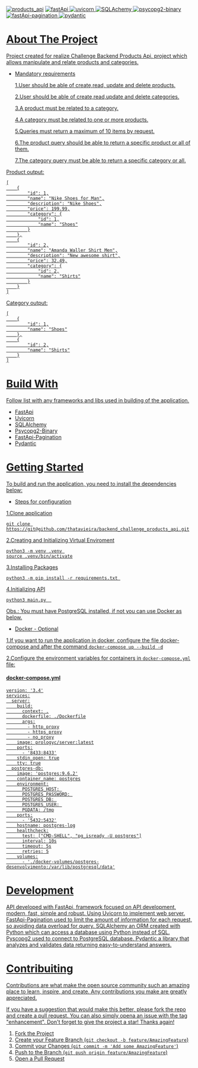 
<p><a href="https://github.com/thatavieira/backend_challenge_products_api"><img alt="products_api" src="https://img.shields.io/badge/products__api-1.2.1-orange"></a>
<a href="https://pypi.org/"><img alt="fastApi" src="https://img.shields.io/badge/fastApi-0.75.1-green">
<a href="https://pypi.org/"><img alt="uvicorn" src="https://img.shields.io/badge/uvicorn-0.17.6-red">
<a href="https://pypi.org/"><img alt="SQLAchemy" src="https://img.shields.io/badge/SQLAchemy-1.4.36-9cf">
<a href="https://pypi.org/"><img alt="psycopg2-binary" src="https://img.shields.io/badge/psycopg2--binary-2.9.3-yellow">
<a href="https://pypi.org/"><img alt="fastApi-pagination" src="https://img.shields.io/badge/fastApi--pagination-0.9.3-blue">
<a href="https://pypi.org/"><img alt="pydantic" src="https://img.shields.io/badge/pydantic-1.9.1-inactive"></p>


# About The Project

Project created for realize Challenge Backend Products Api, project which allows manipulate and relate products and categories.

* Mandatory requirements
    
    1.User should be able of create,read, update and delete products.
    
    2.User should be able of create,read,update and delete categories.

    3.A product must be related to a category.

    4.A category must be related to one or more products.

    5.Queries must return a maximum of 10 items by request.

    6.The product query should be able to return a specific product or all of them.

    7.The category query must be able to return a specific category or all.


Product output:
```
[
    {
        "id": 1,
        "name": "Nike Shoes for Man",
        "description": "Nike Shoes",
        "price": 199.99,
        "category": {
            "id": 1,
            "name": "Shoes"
        }
    },
    {
        "id": 2,
        "name": "Amanda Waller Shirt Men",
        "description": "New awesome shirt",
        "price": 32.49,
        "category": {
            "id": 2,
            "name": "Shirts"
        }
    }
]
```


Category output:
```    
[
    {
        "id": 1,
        "name": "Shoes"
    },
    {
        "id": 2,
        "name": "Shirts"
    }
]
```



# Build With

Follow list with any frameworks and libs used in building of the application.

* FastApi
* Uvicorn
* SQLAlchemy
* Psycopg2-Binary
* FastApi-Pagination
* Pydantic

# Getting Started

To build and run the application, you need to install the dependencies below:

* Steps for configuration

1.Clone application
    
    git clone https://git@github.com/thatavieira/backend_challenge_products_api.git
    
    
2.Creating and Initializing Virtual Enviroment

    python3 -m venv .venv 
    source .venv/bin/activate

3.Installing Packages

    python3 -m pip install -r requirements.txt 

4.Initializing API

    python3 main.py  

Obs.: You must have PostgreSQL installed, if not you can use Docker as below.

* Docker - Optional

1.If you want to run the application in docker, configure the file docker-compose and after the command `docker-compose up --build -d`

2.Configure the environment variables for containers in `docker-compose.yml` file:

#### docker-compose.yml
```
version: '3.4'
services:
  server:
    build:
      context: .
      dockerfile: ./Dockerfile
      args:
        - http_proxy
        - https_proxy
        - no_proxy
    image: prologyc/server:latest
    ports:
      - '8433:8433'
    stdin_open: true
    tty: true
  postgres-db:
    image: 'postgres:9.6.2'
    container_name: postgres
    environment:
      POSTGRES_HOST: 
      POSTGRES_PASSWORD: 
      POSTGRES_DB: 
      POSTGRES_USER: 
      PGDATA: /tmp
    ports:
      - '5432:5432'
    hostname: postgres-log
    healthcheck:
      test: ["CMD-SHELL", "pg_isready -U postgres"]
      interval: 10s
      timeout: 5s
      retries: 5
    volumes:
      - './docker-volumes/postgres-desenvolvimento:/var/lib/postgresql/data'
```

# Development

API developed with FastApi, framework focused on API development, modern, fast, simple and robust. Using Uvicorn to implement web server.
FastApi-Pagination used to limit the amount of information for each request, so avoiding data overload for query.
SQLAlchemy an ORM created with Python which can access a database using Python instead of SQL.
Pyscopg2 used to connect to PostgreSQL database.
Pydantic a library that analyzes and validates data returning easy-to-understand answers.



# Contribuiting
Contributions are what make the open source community such an amazing place to learn, inspire, and create. Any contributions you make are greatly appreciated.

If you have a suggestion that would make this better, please fork the repo and create a pull request. You can also simply opena an issue with the tag "enhancement". Don't forget to give the project a star! Thanks again!

1. Fork the Project
2. Create your Feature Branch (`git checkout -b feature/AmazingFeature`)
3. Commit your Changes (`git commit -m 'Add some AmazingFeature'`)
4. Push to the Branch (`git push origin feature/AmazingFeature`)
5. Open a Pull Request

